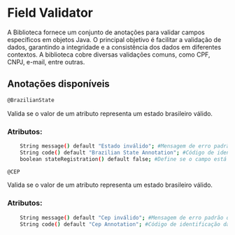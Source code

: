 # Field Validator

A Biblioteca fornece um conjunto de anotações para validar campos específicos em objetos Java. O principal objetivo é facilitar a validação de dados, garantindo a integridade e a consistência dos dados em diferentes contextos. A biblioteca cobre diversas validações comuns, como CPF, CNPJ, e-mail, entre outras.

## Anotações disponíveis

```bash
@BrazilianState
```
Valida se o valor de um atributo representa um estado brasileiro válido.

### Atributos: 
```bash
    String message() default "Estado inválido"; #Mensagem de erro padrão quando a validação falha.
    String code() default "Brazilian State Annotation"; #Código de identificação da anotação.
    boolean stateRegistration() default false; #Define se o campo está relacionado à inscrição estadual 
```
```bash
@CEP
```
Valida se o valor de um atributo representa um estado brasileiro válido.

### Atributos: 
```bash
    String message() default "Cep inválido"; #Mensagem de erro padrão quando a validação falha.
    String code() default "Cep Annotation"; #Código de identificação da anotação.
```
